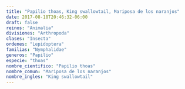 ```yaml
---
title: "Papilio thoas, King swallowtail, Mariposa de los naranjos"
date: 2017-08-18T20:46:32-06:00
draft: false
reinos: "Animalia"
divisiones: "Arthropoda"
clases: "Insecta"
ordenes: "Lepidoptera"
familias: "Nymphalidae"
generos: "Papilio"
especie: "thoas"
nombre_cientifico: "Papilio thoas"
nombre_comun: "Mariposa de los naranjos"
nombre_ingles: "King swallowtail"
---
```


